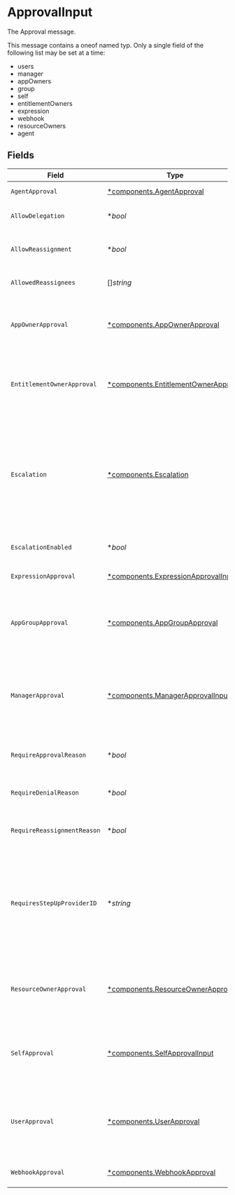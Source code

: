 # ApprovalInput

The Approval message.

This message contains a oneof named typ. Only a single field of the following list may be set at a time:
  - users
  - manager
  - appOwners
  - group
  - self
  - entitlementOwners
  - expression
  - webhook
  - resourceOwners
  - agent



## Fields

| Field                                                                                                                                                                                      | Type                                                                                                                                                                                       | Required                                                                                                                                                                                   | Description                                                                                                                                                                                |
| ------------------------------------------------------------------------------------------------------------------------------------------------------------------------------------------ | ------------------------------------------------------------------------------------------------------------------------------------------------------------------------------------------ | ------------------------------------------------------------------------------------------------------------------------------------------------------------------------------------------ | ------------------------------------------------------------------------------------------------------------------------------------------------------------------------------------------ |
| `AgentApproval`                                                                                                                                                                            | [*components.AgentApproval](../../models/components/agentapproval.md)                                                                                                                      | :heavy_minus_sign:                                                                                                                                                                         | The agent to assign the task to.                                                                                                                                                           |
| `AllowDelegation`                                                                                                                                                                          | **bool*                                                                                                                                                                                    | :heavy_minus_sign:                                                                                                                                                                         | Whether ticket delegation is allowed for this step.                                                                                                                                        |
| `AllowReassignment`                                                                                                                                                                        | **bool*                                                                                                                                                                                    | :heavy_minus_sign:                                                                                                                                                                         | Configuration to allow reassignment by reviewers during this step.                                                                                                                         |
| `AllowedReassignees`                                                                                                                                                                       | []*string*                                                                                                                                                                                 | :heavy_minus_sign:                                                                                                                                                                         | List of users for whom this step can be reassigned.                                                                                                                                        |
| `AppOwnerApproval`                                                                                                                                                                         | [*components.AppOwnerApproval](../../models/components/appownerapproval.md)                                                                                                                | :heavy_minus_sign:                                                                                                                                                                         | App owner approval provides the configuration for an approval step when the app owner is the target.                                                                                       |
| `EntitlementOwnerApproval`                                                                                                                                                                 | [*components.EntitlementOwnerApproval](../../models/components/entitlementownerapproval.md)                                                                                                | :heavy_minus_sign:                                                                                                                                                                         | The entitlement owner approval allows configuration of the approval step when the target approvers are the entitlement owners.                                                             |
| `Escalation`                                                                                                                                                                               | [*components.Escalation](../../models/components/escalation.md)                                                                                                                            | :heavy_minus_sign:                                                                                                                                                                         | The Escalation message.<br/><br/>This message contains a oneof named escalation_policy. Only a single field of the following list may be set at a time:<br/>  - replacePolicy<br/>  - reassignToApprovers<br/> |
| `EscalationEnabled`                                                                                                                                                                        | **bool*                                                                                                                                                                                    | :heavy_minus_sign:                                                                                                                                                                         | Whether escalation is enabled for this step.                                                                                                                                               |
| `ExpressionApproval`                                                                                                                                                                       | [*components.ExpressionApprovalInput](../../models/components/expressionapprovalinput.md)                                                                                                  | :heavy_minus_sign:                                                                                                                                                                         | The ExpressionApproval message.                                                                                                                                                            |
| `AppGroupApproval`                                                                                                                                                                         | [*components.AppGroupApproval](../../models/components/appgroupapproval.md)                                                                                                                | :heavy_minus_sign:                                                                                                                                                                         | The AppGroupApproval object provides the configuration for setting a group as the approvers of an approval policy step.                                                                    |
| `ManagerApproval`                                                                                                                                                                          | [*components.ManagerApprovalInput](../../models/components/managerapprovalinput.md)                                                                                                        | :heavy_minus_sign:                                                                                                                                                                         | The manager approval object provides configuration options for approval when the target of the approval is the manager of the user in the task.                                            |
| `RequireApprovalReason`                                                                                                                                                                    | **bool*                                                                                                                                                                                    | :heavy_minus_sign:                                                                                                                                                                         | Configuration to require a reason when approving this step.                                                                                                                                |
| `RequireDenialReason`                                                                                                                                                                      | **bool*                                                                                                                                                                                    | :heavy_minus_sign:                                                                                                                                                                         | Configuration to require a reason when denying this step.                                                                                                                                  |
| `RequireReassignmentReason`                                                                                                                                                                | **bool*                                                                                                                                                                                    | :heavy_minus_sign:                                                                                                                                                                         | Configuration to require a reason when reassigning this step.                                                                                                                              |
| `RequiresStepUpProviderID`                                                                                                                                                                 | **string*                                                                                                                                                                                  | :heavy_minus_sign:                                                                                                                                                                         | The ID of a step-up authentication provider that will be required for approvals on this step.<br/> If set, approvers must complete the step-up authentication flow before they can approve. |
| `ResourceOwnerApproval`                                                                                                                                                                    | [*components.ResourceOwnerApproval](../../models/components/resourceownerapproval.md)                                                                                                      | :heavy_minus_sign:                                                                                                                                                                         | The resource owner approval allows configuration of the approval step when the target approvers are the resource owners.                                                                   |
| `SelfApproval`                                                                                                                                                                             | [*components.SelfApprovalInput](../../models/components/selfapprovalinput.md)                                                                                                              | :heavy_minus_sign:                                                                                                                                                                         | The self approval object describes the configuration of a policy step that needs to be approved by the target of the request.                                                              |
| `UserApproval`                                                                                                                                                                             | [*components.UserApproval](../../models/components/userapproval.md)                                                                                                                        | :heavy_minus_sign:                                                                                                                                                                         | The user approval object describes the approval configuration of a policy step that needs to be approved by a specific list of users.                                                      |
| `WebhookApproval`                                                                                                                                                                          | [*components.WebhookApproval](../../models/components/webhookapproval.md)                                                                                                                  | :heavy_minus_sign:                                                                                                                                                                         | The WebhookApproval message.                                                                                                                                                               |
